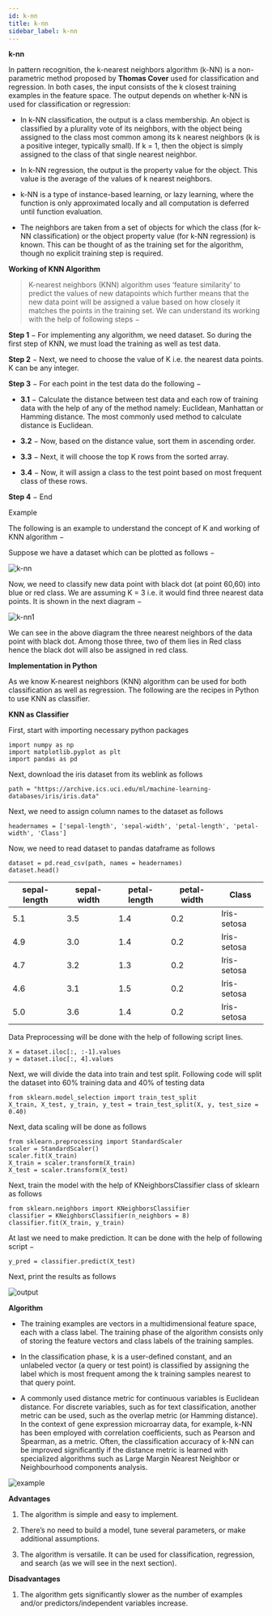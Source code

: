 ```yaml
---
id: k-nn
title: k-nn
sidebar_label: k-nn
---
```


**k-nn**

In pattern recognition, the k-nearest neighbors algorithm (k-NN) is a non-parametric method proposed by **Thomas Cover** used for classification and regression. In both cases, the input consists of the k closest training examples in the feature space. The output depends on whether k-NN is used for classification or regression:

* In k-NN classification, the output is a class membership. An object is classified by a plurality vote of its neighbors, with the object being assigned to the class most common among its k nearest neighbors (k is a positive integer, typically small). If k = 1, then the object is simply assigned to the class of that single nearest neighbor.
* In k-NN regression, the output is the property value for the object. This value is the average of the values of k nearest neighbors.
* k-NN is a type of instance-based learning, or lazy learning, where the function is only approximated locally and all computation is deferred until function evaluation.

* The neighbors are taken from a set of objects for which the class (for k-NN classification) or the object property value (for k-NN regression) is known. This can be thought of as the training set for the algorithm, though no explicit training step is required.

**Working of KNN Algorithm**

>K-nearest neighbors (KNN) algorithm uses ‘feature similarity’ to predict the values of new datapoints which further means that the new data point will be assigned a value based on how closely it matches the points in the training set. We can understand its working with the help of following 
steps −

**Step 1** − For implementing any algorithm, we need dataset. So during the first step of KNN, we must load the training as well as test data.

**Step 2** − Next, we need to choose the value of K i.e. the nearest data points. K can be any integer.

**Step 3** − For each point in the test data do the following −

* **3.1** − Calculate the distance between test data and each row of training data with the help of any of the method namely: Euclidean, Manhattan or Hamming distance. The most commonly used method to calculate distance is Euclidean.

* **3.2** − Now, based on the distance value, sort them in ascending order.

* **3.3** − Next, it will choose the top K rows from the sorted array.

* **3.4** − Now, it will assign a class to the test point based on most frequent class of these rows.

**Step 4** − End

Example

The following is an example to understand the concept of K and working of KNN algorithm −

Suppose we have a dataset which can be plotted as follows −

![k-nn](assets/k-nn/knn.png)

Now, we need to classify new data point with black dot (at point 60,60) into blue or red class. We are assuming K = 3 i.e. it would find three nearest data points. It is shown in the next diagram −

![k-nn1](assets/k-nn/knn1.png)

We can see in the above diagram the three nearest neighbors of the data point with black dot. Among those three, two of them lies in Red class hence the black dot will also be assigned in red class.

**Implementation in Python**

As we know K-nearest neighbors (KNN) algorithm can be used for both classification as well as regression. The following are the recipes in Python to use KNN as classifier.

**KNN as Classifier**

First, start with importing necessary python packages 

```
import numpy as np
import matplotlib.pyplot as plt
import pandas as pd

```
Next, download the iris dataset from its weblink as follows 

```
path = "https://archive.ics.uci.edu/ml/machine-learning-databases/iris/iris.data"

```
Next, we need to assign column names to the dataset as follows 


```
headernames = ['sepal-length', 'sepal-width', 'petal-length', 'petal-width', 'Class']

```
Now, we need to read dataset to pandas dataframe as follows 

```
dataset = pd.read_csv(path, names = headernames)
dataset.head()

```

sepal-length	 | sepal-width |petal-length | petal-width	|Class     |
-----------------|-------------|-------------|--------------|----------|
 5.1 | 3.5 | 1.4 | 0.2 | Iris-setosa |
 4.9 | 3.0 | 1.4 | 0.2 | Iris-setosa |
 4.7 | 3.2 | 1.3 | 0.2 | Iris-setosa |
 4.6 | 3.1 | 1.5 | 0.2 | Iris-setosa |
 5.0 | 3.6 | 1.4 | 0.2 | Iris-setosa |

Data Preprocessing will be done with the help of following script lines.
```
X = dataset.iloc[:, :-1].values
y = dataset.iloc[:, 4].values
```

Next, we will divide the data into train and test split. Following code will split the dataset into 60% training data and 40% of testing data 


```
from sklearn.model_selection import train_test_split
X_train, X_test, y_train, y_test = train_test_split(X, y, test_size = 0.40)

```

Next, data scaling will be done as follows
```
from sklearn.preprocessing import StandardScaler
scaler = StandardScaler()
scaler.fit(X_train)
X_train = scaler.transform(X_train)
X_test = scaler.transform(X_test)

```
Next, train the model with the help of KNeighborsClassifier class of sklearn as follows 

```
from sklearn.neighbors import KNeighborsClassifier
classifier = KNeighborsClassifier(n_neighbors = 8)
classifier.fit(X_train, y_train)

```
At last we need to make prediction. It can be done with the help of following script −

```
y_pred = classifier.predict(X_test)
```
Next, print the results as follows

![output](assets/k-nn/output.png)

**Algorithm**

* The training examples are vectors in a multidimensional feature space, each with a class label. The training phase of the algorithm consists only of storing the feature vectors and class labels of the training samples.

* In the classification phase, k is a user-defined constant, and an unlabeled vector (a query or test point) is classified by assigning the label which is most frequent among the k training samples nearest to that query point.

* A commonly used distance metric for continuous variables is Euclidean distance. For discrete variables, such as for text classification, another metric can be used, such as the overlap metric (or Hamming distance). In the context of gene expression microarray data, for example, k-NN has been employed with correlation coefficients, such as Pearson and Spearman, as a metric. Often, the classification accuracy of k-NN can be improved significantly if the distance metric is learned with specialized algorithms such as Large Margin Nearest Neighbor or Neighbourhood components analysis.


![example](assets/k-nn/eg.png)

**Advantages**
1. The algorithm is simple and easy to implement.

1. There’s no need to build a model, tune several parameters, or make additional assumptions.

2. The algorithm is versatile. It can be used for classification, regression, and search (as we will see in the next section).

**Disadvantages**

1. The algorithm gets significantly slower as the number of examples and/or predictors/independent variables increase.
